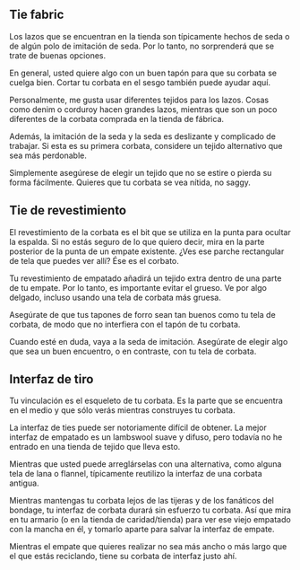 ## Tie fabric

Los lazos que se encuentran en la tienda son típicamente hechos de seda o de algún polo de imitación de seda. Por lo tanto, no sorprenderá que se trate de buenas opciones.

En general, usted quiere algo con un buen tapón para que su corbata se cuelga bien. Cortar tu corbata en el sesgo también puede ayudar aquí.

Personalmente, me gusta usar diferentes tejidos para los lazos. Cosas como denim o corduroy hacen grandes lazos, mientras que son un poco diferentes de la corbata comprada en la tienda de fábrica.

Además, la imitación de la seda y la seda es deslizante y complicado de trabajar. Si esta es su primera corbata, considere un tejido alternativo que sea más perdonable.

Simplemente asegúrese de elegir un tejido que no se estire o pierda su forma fácilmente. Quieres que tu corbata se vea nítida, no saggy.

## Tie de revestimiento

El revestimiento de la corbata es el bit que se utiliza en la punta para ocultar la espalda. Si no estás seguro de lo que quiero decir, mira en la parte posterior de la punta de un empate existente. ¿Ves ese parche rectangular de tela que puedes ver allí? Ése es el corbato.

Tu revestimiento de empatado añadirá un tejido extra dentro de una parte de tu empate. Por lo tanto, es importante evitar el grueso. Ve por algo delgado, incluso usando una tela de corbata más gruesa.

Asegúrate de que tus tapones de forro sean tan buenos como tu tela de corbata, de modo que no interfiera con el tapón de tu corbata.

Cuando esté en duda, vaya a la seda de imitación. Asegúrate de elegir algo que sea un buen encuentro, o en contraste, con tu tela de corbata.

## Interfaz de tiro

Tu vinculación es el esqueleto de tu corbata. Es la parte que se encuentra en el medio y que sólo verás mientras construyes tu corbata.

La interfaz de ties puede ser notoriamente difícil de obtener. La mejor interfaz de empatado es un lambswool suave y difuso, pero todavía no he entrado en una tienda de tejido que lleva esto.

Mientras que usted puede arreglárselas con una alternativa, como alguna tela de lana o flannel, típicamente reutilizo la interfaz de una corbata antigua.

<Note>

Mientras mantengas tu corbata lejos de las tijeras y de los fanáticos del bondage, tu interfaz de corbata durará sin esfuerzo tu corbata. Así que mira en tu armario (o en la tienda de caridad/tienda) para ver ese viejo empatado con la mancha en él, y tomarlo aparte para salvar la interfaz de empate.

Mientras el empate que quieres realizar no sea más ancho o más largo que el que estás reciclando, tiene su corbata de interfaz justo ahí.

</Note>
